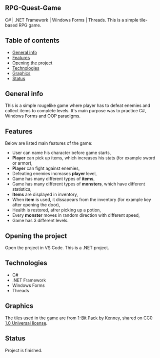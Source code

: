 ## RPG-Quest-Game
C# | .NET Framework | Windows Forms | Threads.
This is a simple tile-based RPG game.

## Table of contents
* [General info](#general-info)
* [Features](#features)
* [Opening the project](#Opening-the-project)
* [Technologies](#technologies)
* [Graphics](#graphics)
* [Status](#status)

## General info
This is a simple rougelike game where player has to defeat enemies and collect items to complete levels. It's main purpose was to practice C#, Windows Forms and OOP paradigms.

## Features

Below are listed main features of the game:
- User can name his character before game starts,
- **Player** can pick up items, which increases his stats (for example sword or armor),
- **Player** can fight against enemies,
- Defeating enemies increases **player** level,
- Game has many different types of **items**,
- Game has many different types of **monsters**, which have different statistics,
- **Items** are displayed in inventory,
- When **item** is used, it dissapears from the inventory (for example key after opening the door),
- Health is restored, afrer picking up a potion,
- Every **monster** moves in random direction with different speed,
- Game has 3 different levels.

## Opening the project

Open the project in VS Code. This is a .NET project.

## Technologies
* C#
* .NET Framework
* Windows Forms
* Threads

## Graphics

The tiles used in the game are from [1-Bit Pack by Kenney](https://kenney.nl/assets/bit-pack), shared on [CC0 1.0 Universal license](https://creativecommons.org/publicdomain/zero/1.0/).

## Status
Project is finished.

